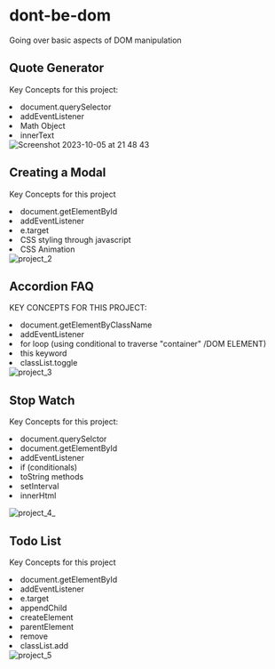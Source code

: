 # dont-be-dom
Going over basic aspects of DOM manipulation

## Quote Generator
Key Concepts for this project:
    <li> document.querySelector</li>
    <li> addEventListener</li>
    <li> Math Object</li>
    <li> innerText</li>
![Screenshot 2023-10-05 at 21 48 43](https://github.com/WintonDeVilliers/dont-be-dom/assets/65846344/1fc1ced8-1ec6-416f-a267-a05d148b6d52)

## Creating a Modal
Key Concepts for this project
    <li>document.getElementById</li>
    <li>addEventListener</li>
    <li>e.target</li>
    <li>CSS styling through javascript</li>
    <li>CSS Animation</li>
![project_2](https://github.com/WintonDeVilliers/dont-be-dom/assets/65846344/5ab58c15-a90b-4a8e-a472-fbe37b07bacc)

## Accordion FAQ
KEY CONCEPTS FOR THIS PROJECT:
    <li>document.getElementByClassName</li>
    <li>addEventListener</li>
    <li>for loop (using conditional to traverse "container" /DOM ELEMENT)</li>
    <li>this keyword</li>
    <li>classList.toggle</li>
![project_3](https://github.com/WintonDeVilliers/dont-be-dom/assets/65846344/9d51d4f8-0ca0-47c8-a404-1d8d91266cd0)

## Stop Watch
Key Concepts for this project:
    <li>document.querySelctor</li>
    <li>document.getElementById</li>
    <li>addEventListener</li>
    <li>if (conditionals)</li>
    <li>toString methods</li>
    <li>setInterval</li>
    <li>innerHtml</li>
    
![project_4_](https://github.com/WintonDeVilliers/dont-be-dom/assets/65846344/c0d02f7f-3aa1-4c17-a83f-1a4b4d85b505)

## Todo List
Key Concepts for this project
    <li>document.getElementById</li>
    <li>addEventListener</li>
    <li>e.target</li>
    <li>appendChild</li>
    <li>createElement</li>
    <li>parentElement</li>
    <li>remove</li>
    <li>classList.add</li>
![project_5](https://github.com/WintonDeVilliers/dont-be-dom/assets/65846344/44b31027-be4a-4109-914a-e27a72b19bf3)

